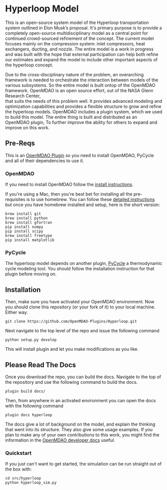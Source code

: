 
# Hyperloop Model


This is an open-source system model of the Hyperloop transportation 
system outlined in Elon Musk’s proposal. It's primary 
purpose is to provide a completely open-source multidisciplinary model 
as a central point for continued crowd-sourced refinement of the concept. 
The current model focuses mainly on the compression system: inlet compressors, 
heat exchangers, ducting, and nozzle. The entire model is a work in progress 
and was built with the hope that external participation can help both 
refine our estimates and expand the model to include other important 
aspects of the hyperloop concept.

Due to the cross-disciplinary nature of the problem, an overarching framework is 
needed to orchestrate the interaction between models of the various subsystems. So 
the entire model is built ontop of the OpenMDAO framework. 
OpenMDAO is an open source effort, out of the NASA Glenn Research Center,  
that suits the needs of this problem well. It provides advanced modeling and optimization 
capabilities and provides a flexible structure to grow and refine the hyperloop models. 
OpenMDAO includes a plugin system, which we used to build this model. The entire thing is built 
and distributed as an OpenMDAO plugin, To further improve the ability for others to expand and improve on this work. 


## Pre-Reqs

This is an [OpenMDAO Plugin](http://openmdao.org/) so you need to install OpenMDAO, PyCycle and all of their dependencies to use it.

### OpenMDAO

If you need to install OpenMDAO follow the [install instructions](http://openmdao.org/docs/getting-started/index.html). 

If you're using a Mac, then you're best bet for installing all the pre-requisites is to use 
homebrew. You can follow these [detailed instructions](http://www.lowindata.com/2013/installing-scientific-python-on-mac-os-x/)
but once you have homebrew installed and setup, here is the short version: 

```
brew install git
brew install python
brew install gfortran
pip install numpy
pip install scipy
brew install freetype
pip install matplotlib
```

### PyCycle
The hyperloop model depends on another plugin, [PyCycle](https://github.com/OpenMDAO-Plugins/pyCycle) a thermodynamic cycle modeling tool.
You should follow the installation instruction for that plugin before moving on.  


## Installation
Then, make sure you have activated your OpenMDAO environment. Now you should clone this 
repository (or your fork of it) to your local machine.  Either way. 

    git clone https://github.com/OpenMDAO-Plugins/Hyperloop.git

Next navigate to the top level of the repo and issue the following command 

    python setup.py develop

This will install plugin and let you make modifications as you like. 


## Please Read The Docs
Once you download the repo, you can build the docs. Navigate to the top of the repository 
and use the following command to build the docs. 
    
    plugin build docs/

Then, from anywhere in an activated environment you can open the docs with the following command

    plugin docs hyperloop

The docs give a lot of background on the model, and explain the thinking that went into its 
structure. They also give some usage examples. If you plan to make any of your own contributions 
to this work, you might find the information in the [OpenMDAO developer docs](http://openmdao.org/docs/dev-guide/index.html) 
useful. 

### Quickstart
If you just can't want to get started, the simulation can be run straight out of the box with:

    cd src/hyperloop
    python hyperloop_sim.py






